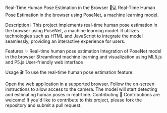 Real-Time Human Pose Estimation in the Browser 🕺💻
Real-Time Human Pose Estimation in the browser using PoseNet, a machine learning model.

Description ℹ️
This project implements real-time human pose estimation in the browser using PoseNet, a machine learning model. It utilizes technologies such as HTML and JavaScript to integrate the model seamlessly, providing an interactive experience for users.

Features ✨
Real-time human pose estimation
Integration of PoseNet model in the browser
Streamlined machine learning and visualization using ML5.js and P5.js
User-friendly web interface

Usage 🎬
To use the real-time human pose estimation feature:

Open the web application in a supported browser.
Follow the on-screen instructions to allow access to the camera.
The model will start detecting and estimating human poses in real-time.
Contributing 🤝
Contributions are welcome! If you'd like to contribute to this project, please fork the repository and submit a pull request.
